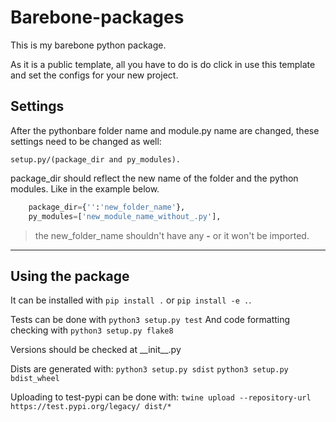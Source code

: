 # Barebone-packages
<p>This is my barebone python package.
<p>As it is a public template, all you have to do is do click in use this template and set the configs for your new project.

## Settings 
<p>After the pythonbare folder name and module.py name are changed, these settings need to be changed as well: 

`setup.py/(package_dir and py_modules).`

<p>package_dir should reflect the new name of the folder and the python modules. Like in the example below.

```python
    package_dir={'':'new_folder_name'},
    py_modules=['new_module_name_without_.py'],
```

> the new_folder_name shouldn't have any __-__ or it won't be imported.


---

## Using the package 

It can be installed with `pip install .` or `pip install -e .`.

Tests can be done with `python3 setup.py test`
And code formatting checking with `python3 setup.py flake8`

Versions should be checked at \_\_init__.py

Dists are generated with:
`python3 setup.py sdist`
`python3 setup.py bdist_wheel`

Uploading to test-pypi can be done with:
`twine upload --repository-url https://test.pypi.org/legacy/ dist/*`